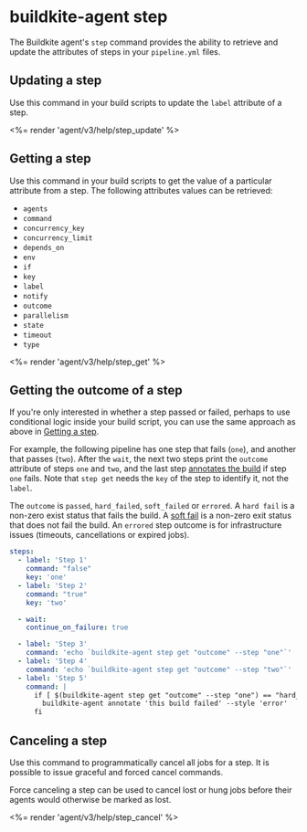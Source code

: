 # buildkite-agent step

The Buildkite agent's `step` command provides the ability to retrieve and update the attributes of steps in your `pipeline.yml` files.

## Updating a step

Use this command in your build scripts to update the `label` attribute of a step.

<%= render 'agent/v3/help/step_update' %>

## Getting a step

Use this command in your build scripts to get the value of a particular attribute from a step. The following attributes values can be retrieved:

* `agents`
* `command`
* `concurrency_key`
* `concurrency_limit`
* `depends_on`
* `env`
* `if`
* `key`
* `label`
* `notify`
* `outcome`
* `parallelism`
* `state`
* `timeout`
* `type`

<%= render 'agent/v3/help/step_get' %>

## Getting the outcome of a step

If you're only interested in whether a step passed or failed, perhaps to use conditional logic inside your build script, you can use the same approach as above in [Getting a step](#getting-a-step).

For example, the following pipeline has one step that fails (`one`), and another that passes (`two`). After the `wait`, the next two steps print the `outcome` attribute of steps `one` and `two`, and the last step [annotates the build](/docs/agent/v3/cli-annotate#creating-an-annotation) if step `one` fails. Note that `step get` needs the `key` of the step to identify it, not the `label`.

The `outcome` is `passed`, `hard_failed`, `soft_failed` or `errored`. A `hard fail` is a non-zero exist status that fails the build. A [soft fail](/docs/pipelines/configure/step-types/command-step#soft-fail-attributes) is a non-zero exit status that does not fail the build. An `errored` step outcome is for infrastructure issues (timeouts, cancellations or expired jobs).

```yaml
steps:
  - label: 'Step 1'
    command: "false"
    key: 'one'
  - label: 'Step 2'
    command: "true"
    key: 'two'

  - wait:
    continue_on_failure: true

  - label: 'Step 3'
    command: 'echo `buildkite-agent step get "outcome" --step "one"`'
  - label: 'Step 4'
    command: 'echo `buildkite-agent step get "outcome" --step "two"`'
  - label: 'Step 5'
    command: |
      if [ $(buildkite-agent step get "outcome" --step "one") == "hard_failed" ]; then
        buildkite-agent annotate 'this build failed' --style 'error'
      fi
```

## Canceling a step

Use this command to programmatically cancel all jobs for a step. It is possible to issue graceful and forced cancel commands.

Force canceling a step can be used to cancel lost or hung jobs before their agents would otherwise be marked as lost.

<%= render 'agent/v3/help/step_cancel' %>
